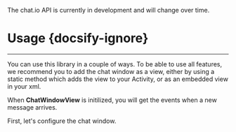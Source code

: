 <p class="docs-warning">The chat.io API is currently in development and will change over time.</p>

# Usage {docsify-ignore}
___

You can use this library in a couple of ways. To be able to use all features, we recommend you to add the chat window as a view, either by using a static method which adds the view to your Activity, or as an embedded view in your xml. 

When **ChatWindowView** is initilized, you will get the events when a new message arrives.

First, let's configure the chat window.